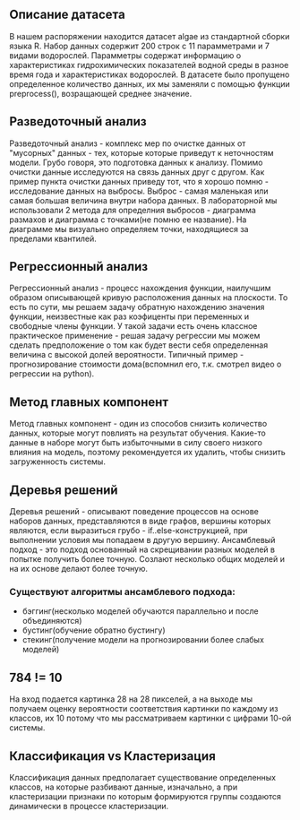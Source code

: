 ## Описание датасета
В нашем распоряжении находится датасет algae из стандартной сборки языка R. Набор данных содержит 200 строк с 11 парамметрами и 7 видами водорослей.
Парамметры содержат информацию о характеристиках гидрохимических показателей водной среды в разное время года и характеристиках водорослей.
В датасете было пропущено определенное количество данных, их мы заменяли с помощью функции preprocess(), возращающей среднее значение.
## Разведоточный анализ
Разведоточный анализ - комплекс мер по очистке данных от "мусорных" данных - тех, которые которые приведут к неточностям модели.
Грубо говоря, это подготовка данных к анализу. Помимо очистки данные исследуются на связь данных друг с другом.
Как пример пункта очистки данных приведу тот, что я хорошо помню - исследование данных на выбросы.
Выброс - самая маленькая или самая большая величина внутри набора данных. В лабораторной мы использовали 2 метода для определния выбросов -
диаграмма размахов и диаграмма с точками(не помню ее название). На диаграмме мы визуально определяем точки, находящиеся за пределами квантилей.
## Регрессионный анализ
Регрессионный анализ - процесс нахождения функции, наилучшим образом описывающей кривую расположения данных на плоскости.
То есть по сути, мы решаем задачу обратную нахождению значения функции, неизвестные как раз коэфиценты при переменных и свободные члены функции.
У такой задачи есть очень классное практическое применение - решая задачу регрессии мы можем сделать предположение 
о том как будет вести себя определенная величина с высокой долей вероятности.
Типичный пример - прогнозирование стоимости дома(вспомнил его, т.к. смотрел видео о регрессии на python).
## Метод главных компонент
Метод главных компонент - один из способов снизить количество данных, которые могут повлиять на результат обучения.
Какие-то данные в наборе могут быть избыточными в силу своего низкого влияния на модель, поэтому рекомендуется их удалить, чтобы снизить загруженность системы.
## Деревья решений
Деревья решений - описывают поведение процессов на основе наборов данных, представляются в виде графов, вершины которых являются, если выразиться грубо - if..else-конструкцией, при выполнении условия мы попадаем в другую вершину.
Ансамблевый подход - это подход основанный на скрещивании разных моделей в попытке получить  более точную. Созлают несколько общих моделей и на их основе делают более точную.
### Существуют алгоритмы ансамблевого подхода: 
* бэггинг(несколько моделей обучаются параллельно и после объединяются)
* бустинг(обучение обратно бустингу)
* стекинг(получение модели на прогнозировании более слабых моделей)
## 784 != 10
На вход подается картинка 28 на 28 пикселей, а на выходе мы получаем оценку вероятности соответствия картинки по каждому из классов, их 10 потому что мы рассматриваем картинки с цифрами 10-ой системы.
## Классификация vs Кластеризация
Классификация данных предполагает существование определенных классов, на которые разбивают данные, изначально, а при  кластеризации признаки по которым формируются группы создаются динамически в процессе кластеризации.

